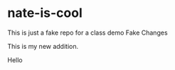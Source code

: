 # nate-is-cool
This is just a fake repo for a class demo
Fake Changes

This is my new addition.

Hello
